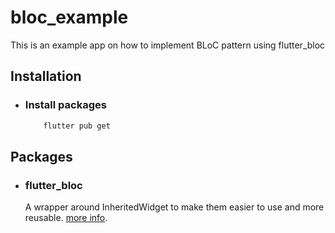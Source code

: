 # bloc_example

This is an example app on how to implement BLoC pattern using flutter_bloc

## Installation

- ### Install packages
  ```bash
      flutter pub get
  ```

## Packages

- ### flutter_bloc
  A wrapper around InheritedWidget to make them easier to use and more reusable. [more info](https://pub.dev/packages/provider).
